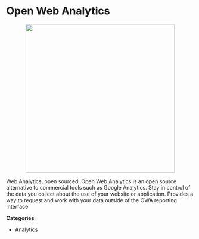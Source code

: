 # Open Web Analytics
<p align="center">
    <img width="400" src="https://raw.githubusercontent.com/apis-list/apis-list/apis/open-web-analytics/logo_256x256.png" />
</p>

Web Analytics, open sourced. Open Web Analytics is an open source alternative to commercial tools such as Google Analytics.  Stay in control of the data you collect about the use of your website or application. Provides a way to request and work with your data outside of the OWA reporting interface



**Categories**:

- [Analytics](https://github.com/apis-list/apis-list#analytics)



